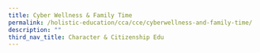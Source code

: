 ```yaml
---
title: Cyber Wellness & Family Time
permalink: /holistic-education/cca/cce/cyberwellness-and-family-time/
description: ""
third_nav_title: Character & Citizenship Edu
---
```

